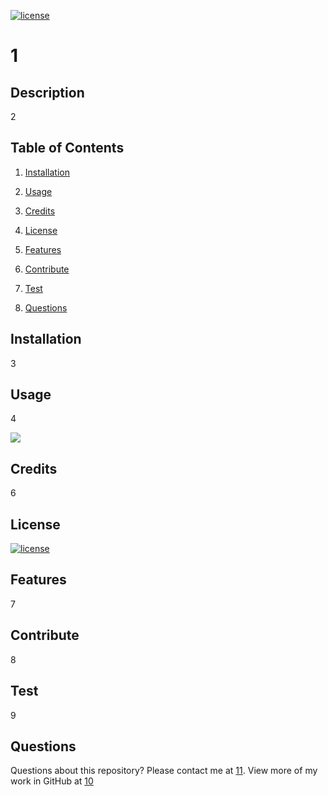 [![license](https://img.shields.io/badge/license-Apache-blue)](https://shields.io)
# 1
## Description
2
## Table of Contents
1. [Installation](#installation)

2. [Usage](#usage)

3. [Credits](#credits)

4. [License](#license)

5. [Features](#features)

6. [Contribute](#contribute)

7. [Test](#test)

8. [Questions](#questions)

## Installation
3
## Usage
4

<img src="5"/>

## Credits
6
## License
[![license](https://img.shields.io/badge/license-Apache-blue)](https://shields.io)
## Features
7
## Contribute
8
## Test
9
## Questions
Questions about this repository? Please contact me at [11](mailto:11).
View more of my work in GitHub at [10](https://github.com/10)